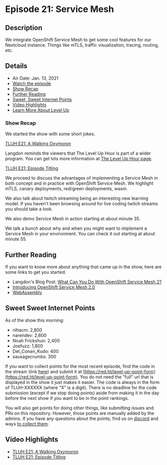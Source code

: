 # Episode 21: Service Mesh

## Description

We integrate OpenShift Service Mesh to get some cool features for our Nextcloud instance. Things like mTLS, traffic visualization, tracing, routing, etc.

## Details

* Air Date: Jan. 13, 2021
* [Watch the episode](https://youtu.be/9_KaSjh2ve8)
* [Show Recap](#show-recap)
* [Further Reading](#further-reading)
* [Sweet, Sweet Internet Points](#sweet-sweet-internet-points)
* [Video Highlights](#video-highlights)
* [Learn More About Level Up](https://red.ht/leveluphour)

### Show Recap

We started the show with some short jokes.

[TLUH E21: A Walking Oxymoron](https://clips.twitch.tv/EphemeralAmericanRamenPraiseIt)

Langdon reminds the viewers that The Level Up Hour is part of a wider program.
You can get lots more information at [The Level Up Hour page](https://red.ht/leveluphour).

[TLUH E21: Episode Titling](https://clips.twitch.tv/PuzzledDependableFriseeKappaClaus)

We proceed to discuss the advantages of implementing a Service Mesh in both concept and in practice with OpenShift Service Mesh.
We highlight mTLS, canary deployments, red/green deployments, wasm.

We also talk about twitch streaming being an interesting new learning model.
If you haven't been browsing around for live coding twitch streams you should take a look.

We also demo Service Mesh in action starting at about minute 35.

We talk a bunch about why and when you might want to implement a Service Mesh in your environment.
You can check it out starting at about minute 55.

## Further Reading

If you want to know more about anything that came up in the show, here are some links to get you started.

* Langdon's Blog Post: [What Can You Do With OpenShift Service Mesh 2?](https://www.openshift.com/blog/what-is-openshift-service-mesh-2.0-and-is-it-for-you)
* [Introducing OpenShift Service Mesh 2.0](https://www.openshift.com/blog/introducing-openshift-service-mesh-2.0)
* [WebAssembly](https://webassembly.org/)

## Sweet Sweet Internet Points

As of the show this morning:

* nlhacm:            2,800
* narendev:          2,600
* Noah Frickshun:    2,400
* Joefuzz:           1,800
* Det_Conan_Kudo:      400
* sausagecrumbs:       300

If you want to collect points for the most recent episode, find the code in the stream (link [here](#details)) and submit it at [https://red.ht/level-up-point-form](https://red.ht/level-up-point-form).
You do not need the "full" url that is displayed in the show it just makes it easier.
The code is always in the form of TLUH-XXXXXX (where "X" is a digit).
There is no deadline for the code submission (except if we stop doing points) aside from making it in the day before the next show if you want to be in the point rankings.

You will also get points for doing other things, like submitting issues and PRs on this repository.
However, those points are manually added by the admins.
If you have any questions about the points, find us on [discord](https://discord.gg/5VMVGJt) and ways [to collect them](../activities.md).

## Video Highlights

* [TLUH E21: A Walking Oxymoron](https://clips.twitch.tv/EphemeralAmericanRamenPraiseIt)
* [TLUH E21: Episode Titling](https://clips.twitch.tv/PuzzledDependableFriseeKappaClaus)
